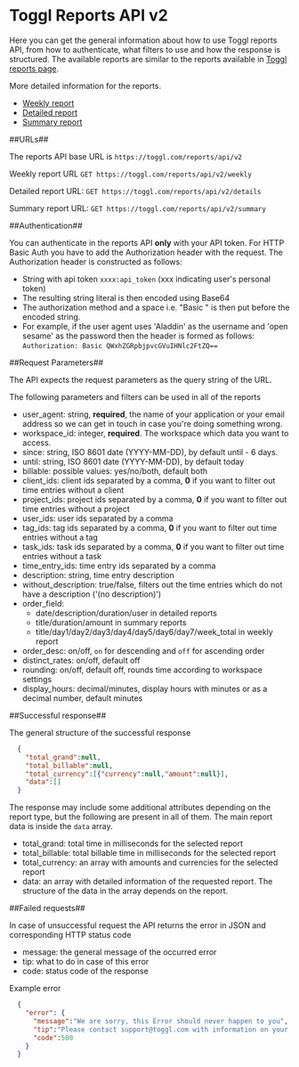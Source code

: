 Toggl Reports API v2
=================

Here you can get the general information about how to use Toggl reports API, from how to authenticate, what filters to use and how the response is structured. The available reports are similar to the reports available in [Toggl reports page](https://www.toggl.com/report/show).

More detailed information for the reports.
* [Weekly report](reports/weekly.md)
* [Detailed report](reports/detailed.md)
* [Summary report](reports/summary.md)

##URLs##

The reports API base URL is `https://toggl.com/reports/api/v2`

Weekly report URL `GET https://toggl.com/reports/api/v2/weekly`

Detailed report URL: `GET https://toggl.com/reports/api/v2/details`

Summary report URL: `GET https://toggl.com/reports/api/v2/summary`


##Authentication##

You can authenticate in the reports API **only** with your API token. For HTTP Basic Auth you have to add the Authorization header with the request. The Authorization header is constructed as follows:
* String with api token `xxxx:api_token` (xxx indicating user's personal token)
* The resulting string literal is then encoded using Base64
* The authorization method and a space i.e. "Basic " is then put before the encoded string.
* For example, if the user agent uses 'Aladdin' as the username and 'open sesame' as the password then the header is formed as follows: `Authorization: Basic QWxhZGRpbjpvcGVuIHNlc2FtZQ==`

##Request Parameters##

The API expects the request parameters as the query string of the URL.

The following parameters and filters can be used in all of the reports
* user_agent: string, **required**, the name of your application or your email address so we can get in touch in case you're doing something wrong.
* workspace_id: integer, **required**. The workspace which data you want to access.
* since: string, ISO 8601 date (YYYY-MM-DD), by default until - 6 days.
* until: string, ISO 8601 date (YYYY-MM-DD), by default today
* billable: possible values: yes/no/both, default both
* client_ids: client ids separated by a comma, **0** if you want to filter out time entries without a client
* project_ids: project ids separated by a comma, **0** if you want to filter out time entries without a project
* user_ids: user ids separated by a comma
* tag_ids: tag ids separated by a comma, **0** if you want to filter out time entries without a tag
* task_ids: task ids separated by a comma, **0** if you want to filter out time entries without a task
* time_entry_ids: time entry ids separated by a comma
* description: string, time entry description
* without_description: true/false, filters out the time entries which do not have a description ('(no description)')
* order_field:
  * date/description/duration/user in detailed reports
  * title/duration/amount in summary reports
  * title/day1/day2/day3/day4/day5/day6/day7/week_total in weekly report
* order_desc: on/off, `on` for descending and `off` for ascending order
* distinct_rates: on/off, default off
* rounding: on/off, default off, rounds time according to workspace settings
* display_hours: decimal/minutes, display hours with minutes or as a decimal number, default minutes

##Successful response##

The general structure of the successful response
```json
  {
    "total_grand":null,
    "total_billable":null,
    "total_currency":[{"currency":null,"amount":null}],
    "data":[]
  }
```
The response may include some additional attributes depending on the report type, but the following are present in all of them. The main report data is inside the `data` array.

* total_grand: total time in milliseconds for the selected report
* total_billable: total billable time in milliseconds for the selected report
* total_currency: an array with amounts and currencies for the selected report
* data: an array with detailed information of the requested report. The structure of the data in the array depends on the report.

##Failed requests##

In case of unsuccessful request the API returns the error in JSON and corresponding HTTP status code
* message: the general message of the occurred error
* tip: what to do in case of this error
* code: status code of the response

Example error
```json
  {
    "error": {
      "message":"We are sorry, this Error should never happen to you",
      "tip":"Please contact support@toggl.com with information on your request",
      "code":500
    }
  }

```